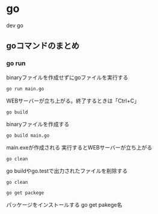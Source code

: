 # go
dev go

## goコマンドのまとめ

### go run

binaryファイルを作成せずにgoファイルを実行する

```
go run main.go
```

WEBサーバーが立ち上がる。終了するときは「Ctrl+C」

```
go build
```

binaryファイルを作成する
```
go build main.go
```
main.exeが作成される
実行するとWEBサーバーが立ち上がる

```
go clean
```
go buildやgo.testで出力されたファイルを削除する

```
go clean
```

```
go get packege
```
パッケージをインストールする
go get pakege名